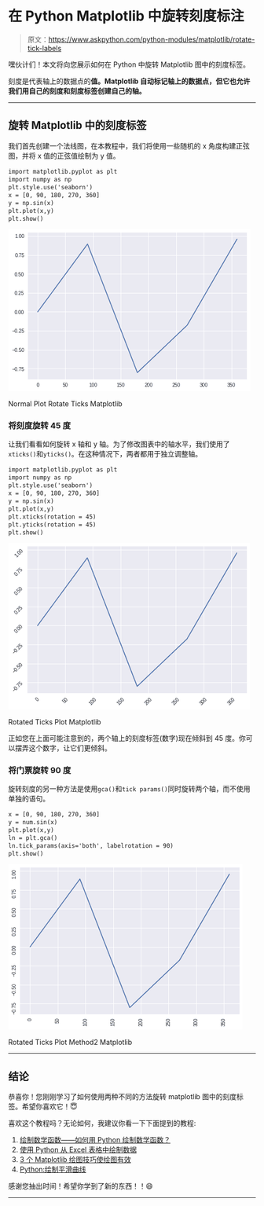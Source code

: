 # 在 Python Matplotlib 中旋转刻度标注

> 原文：<https://www.askpython.com/python-modules/matplotlib/rotate-tick-labels>

嘿伙计们！本文将向您展示如何在 Python 中旋转 Matplotlib 图中的刻度标签。

刻度是代表轴上的数据点的**值。Matplotlib 自动标记轴上的数据点，但它也允许我们用自己的刻度和刻度标签创建自己的轴。**

* * *

## 旋转 Matplotlib 中的刻度标签

我们首先创建一个法线图，在本教程中，我们将使用一些随机的 x 角度构建正弦图，并将 x 值的正弦值绘制为 y 值。

```
import matplotlib.pyplot as plt
import numpy as np
plt.style.use('seaborn')
x = [0, 90, 180, 270, 360]
y = np.sin(x)
plt.plot(x,y)
plt.show()

```

![Normal Plot Rotate Ticks Matplotlib](img/28d8531665db2f4cb28631838f37811f.png)

Normal Plot Rotate Ticks Matplotlib

### 将刻度旋转 45 度

让我们看看如何旋转 x 轴和 y 轴。为了修改图表中的轴水平，我们使用了`xticks()`和`yticks()`。在这种情况下，两者都用于独立调整轴。

```
import matplotlib.pyplot as plt
import numpy as np
plt.style.use('seaborn')
x = [0, 90, 180, 270, 360]
y = np.sin(x)
plt.plot(x,y)
plt.xticks(rotation = 45)
plt.yticks(rotation = 45)
plt.show()

```

![Rotated Ticks Plot Matplotlib](img/92ac2e8cf2804311832677d9d0792183.png)

Rotated Ticks Plot Matplotlib

正如您在上面可能注意到的，两个轴上的刻度标签(数字)现在倾斜到 45 度。你可以摆弄这个数字，让它们更倾斜。

### 将门票旋转 90 度

旋转刻度的另一种方法是使用`gca()`和`tick params()`同时旋转两个轴，而不使用单独的语句。

```
x = [0, 90, 180, 270, 360]
y = num.sin(x)
plt.plot(x,y)
ln = plt.gca()
ln.tick_params(axis='both', labelrotation = 90)
plt.show()

```

![Rotated Ticks Plot Method2 Matplotlib](img/52ff6f802e82e757802ded3fc84025bc.png)

Rotated Ticks Plot Method2 Matplotlib

* * *

## **结论**

恭喜你！您刚刚学习了如何使用两种不同的方法旋转 matplotlib 图中的刻度标签。希望你喜欢它！😇

喜欢这个教程吗？无论如何，我建议你看一下下面提到的教程:

1.  [绘制数学函数——如何用 Python 绘制数学函数？](https://www.askpython.com/python/examples/plot-mathematical-functions)
2.  [使用 Python 从 Excel 表格中绘制数据](https://www.askpython.com/python/examples/plot-data-from-excel-sheet)
3.  [3 个 Matplotlib 绘图技巧使绘图有效](https://www.askpython.com/python-modules/matplotlib/matplotlib-plotting-tips)
4.  [Python:绘制平滑曲线](https://www.askpython.com/python-modules/matplotlib/smooth-curves)

感谢您抽出时间！希望你学到了新的东西！！😄

* * *